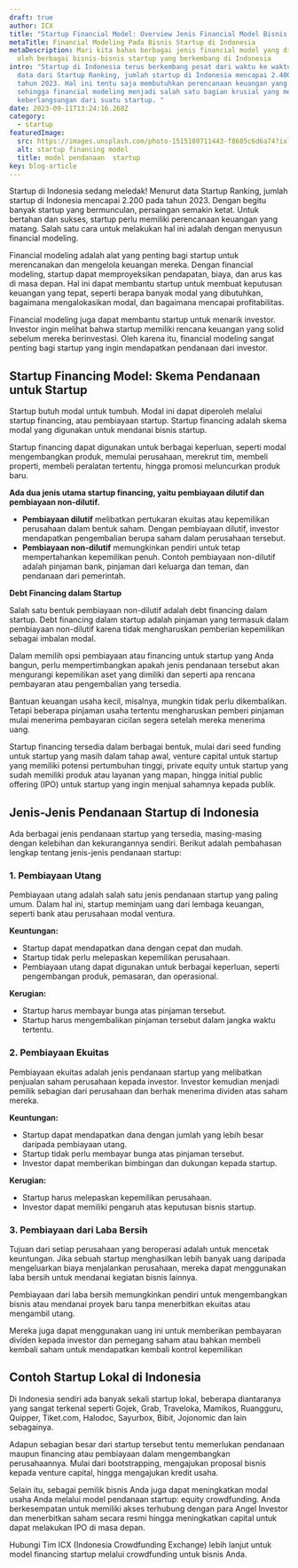 ```yaml
---
draft: true
author: ICX
title: "Startup Financial Model: Overview Jenis Financial Model Bisnis Startup"
metaTitle: Financial Modeling Pada Bisnis Startup di Indonesia
metaDescription: Mari kita bahas berbagai jenis financial model yang digunakan
  oleh berbagai bisnis-bisnis startup yang berkembang di Indonesia
intro: "Startup di Indonesia terus berkembang pesat dari waktu ke waktu. Menurut
  data dari Startup Ranking, jumlah startup di Indonesia mencapai 2.400 pada
  tahun 2023. Hal ini tentu saja membutuhkan perencanaan keuangan yang matang,
  sehingga financial modeling menjadi salah satu bagian krusial yang menentukan
  keberlangsungan dari suatu startup. "
date: 2023-09-11T13:24:16.268Z
category:
  - startup
featuredImage:
  src: https://images.unsplash.com/photo-1515180711443-f8685c6d6a74?ixlib=rb-4.0.3&ixid=M3wxMjA3fDB8MHxwaG90by1wYWdlfHx8fGVufDB8fHx8fA%3D%3D&auto=format&fit=crop&w=870&q=80
  alt: startup financing model
  title: model pendanaan  startup
key: blog-article
---
```

Startup di Indonesia sedang meledak! Menurut data Startup Ranking, jumlah startup di Indonesia mencapai 2.200 pada tahun 2023. Dengan begitu banyak startup yang bermunculan, persaingan semakin ketat. Untuk bertahan dan sukses, startup perlu memiliki perencanaan keuangan yang matang. Salah satu cara untuk melakukan hal ini adalah dengan menyusun financial modeling.

Financial modeling adalah alat yang penting bagi startup untuk merencanakan dan mengelola keuangan mereka. Dengan financial modeling, startup dapat memproyeksikan pendapatan, biaya, dan arus kas di masa depan. Hal ini dapat membantu startup untuk membuat keputusan keuangan yang tepat, seperti berapa banyak modal yang dibutuhkan, bagaimana mengalokasikan modal, dan bagaimana mencapai profitabilitas.

Financial modeling juga dapat membantu startup untuk menarik investor. Investor ingin melihat bahwa startup memiliki rencana keuangan yang solid sebelum mereka berinvestasi. Oleh karena itu, financial modeling sangat penting bagi startup yang ingin mendapatkan pendanaan dari investor.

## Startup Financing Model: Skema Pendanaan untuk Startup

Startup butuh modal untuk tumbuh. Modal ini dapat diperoleh melalui startup financing, atau pembiayaan startup. Startup financing adalah skema modal yang digunakan untuk mendanai bisnis startup.

Startup financing dapat digunakan untuk berbagai keperluan, seperti modal mengembangkan produk, memulai perusahaan, merekrut tim, membeli properti, membeli peralatan tertentu, hingga promosi meluncurkan produk baru.

**Ada dua jenis utama startup financing, yaitu pembiayaan dilutif dan pembiayaan non-dilutif.**

* **Pembiayaan dilutif** melibatkan pertukaran ekuitas atau kepemilikan perusahaan dalam bentuk saham. Dengan pembiayaan dilutif, investor mendapatkan pengembalian berupa saham dalam perusahaan tersebut.
* **Pembiayaan non-dilutif** memungkinkan pendiri untuk tetap mempertahankan kepemilikan penuh. Contoh pembiayaan non-dilutif adalah pinjaman bank, pinjaman dari keluarga dan teman, dan pendanaan dari pemerintah.

**Debt Financing dalam Startup**

Salah satu bentuk pembiayaan non-dilutif adalah debt financing dalam startup. Debt financing dalam startup adalah pinjaman yang termasuk dalam pembiayaan non-dilutif karena tidak mengharuskan pemberian kepemilikan sebagai imbalan modal.

Dalam memilih opsi pembiayaan atau financing untuk startup yang Anda bangun, perlu mempertimbangkan apakah jenis pendanaan tersebut akan mengurangi kepemilikan aset yang dimiliki dan seperti apa rencana pembayaran atau pengembalian yang tersedia.

Bantuan keuangan usaha kecil, misalnya, mungkin tidak perlu dikembalikan. Tetapi beberapa pinjaman usaha tertentu mengharuskan pemberi pinjaman mulai menerima pembayaran cicilan segera setelah mereka menerima uang. 

Startup financing tersedia dalam berbagai bentuk, mulai dari seed funding untuk startup yang masih dalam tahap awal, venture capital untuk startup yang memiliki potensi pertumbuhan tinggi, private equity untuk startup yang sudah memiliki produk atau layanan yang mapan, hingga initial public offering (IPO) untuk startup yang ingin menjual sahamnya kepada publik.

## Jenis-Jenis Pendanaan Startup di Indonesia

Ada berbagai jenis pendanaan startup yang tersedia, masing-masing dengan kelebihan dan kekurangannya sendiri. Berikut adalah pembahasan lengkap tentang jenis-jenis pendanaan startup:

### 1. Pembiayaan Utang

Pembiayaan utang adalah salah satu jenis pendanaan startup yang paling umum. Dalam hal ini, startup meminjam uang dari lembaga keuangan, seperti bank atau perusahaan modal ventura.

**Keuntungan:**

* Startup dapat mendapatkan dana dengan cepat dan mudah.
* Startup tidak perlu melepaskan kepemilikan perusahaan.
* Pembiayaan utang dapat digunakan untuk berbagai keperluan, seperti pengembangan produk, pemasaran, dan operasional.

**Kerugian:**

* Startup harus membayar bunga atas pinjaman tersebut.
* Startup harus mengembalikan pinjaman tersebut dalam jangka waktu tertentu.

### 2. Pembiayaan Ekuitas

Pembiayaan ekuitas adalah jenis pendanaan startup yang melibatkan penjualan saham perusahaan kepada investor. Investor kemudian menjadi pemilik sebagian dari perusahaan dan berhak menerima dividen atas saham mereka.

**Keuntungan:**

* Startup dapat mendapatkan dana dengan jumlah yang lebih besar daripada pembiayaan utang.
* Startup tidak perlu membayar bunga atas pinjaman tersebut.
* Investor dapat memberikan bimbingan dan dukungan kepada startup.

**Kerugian:**

* Startup harus melepaskan kepemilikan perusahaan.
* Investor dapat memiliki pengaruh atas keputusan bisnis startup.

### 3. Pembiayaan dari Laba Bersih

Tujuan dari setiap perusahaan yang beroperasi adalah untuk mencetak keuntungan. Jika sebuah startup menghasilkan lebih banyak uang daripada mengeluarkan biaya menjalankan perusahaan, mereka dapat menggunakan laba bersih untuk mendanai kegiatan bisnis lainnya.

Pembiayaan dari laba bersih memungkinkan pendiri untuk mengembangkan bisnis atau mendanai proyek baru tanpa menerbitkan ekuitas atau mengambil utang.

Mereka juga dapat menggunakan uang ini untuk memberikan pembayaran dividen kepada investor dan pemegang saham atau bahkan membeli kembali saham untuk mendapatkan kembali kontrol kepemilikan

## Contoh Startup Lokal di Indonesia

Di Indonesia sendiri ada banyak sekali startup lokal, beberapa diantaranya yang sangat terkenal seperti Gojek, Grab, Traveloka, Mamikos, Ruangguru, Quipper, Tiket.com, Halodoc, Sayurbox, Bibit, Jojonomic dan lain sebagainya.

Adapun sebagian besar dari startup tersebut tentu memerlukan pendanaan maupun financing atau pembiayaan dalam mengembangkan perusahaannya. Mulai dari bootstrapping, mengajukan proposal bisnis kepada venture capital, hingga mengajukan kredit usaha.

Selain itu, sebagai pemilik bisnis Anda juga dapat meningkatkan modal usaha Anda melalui model pendanaan startup: equity crowdfunding. Anda berkesempatan untuk memiliki akses terhubung dengan para Angel Investor dan menerbitkan saham secara resmi hingga meningkatkan capital untuk dapat melakukan IPO di masa depan.

Hubungi Tim ICX (Indonesia Crowdfunding Exchange) lebih lanjut untuk model financing startup melalui crowdfunding untuk bisnis Anda.

<!--EndFragment-->